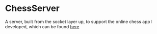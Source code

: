 # ChessServer
A server, built from the socket layer up, to support the online chess app I developed, which can be found [here](https://github.com/lukaswillsie/OnlineChess)
